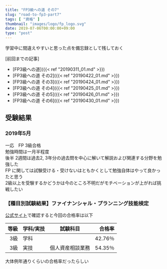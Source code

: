```yaml
---
title: "FP3級への道 その7"
slug: "road-to-fp3-part7"
tags: [ "資格" ]
thumbnail: "images/logo/fp_logo.svg"
date: 2019-07-06T00:00:00+09:00
type: "post"
---
```


学習中に間違えやすいと思った点を備忘録として残しておく

[前回までの記事]

* [FP3級への道]({{< ref "20190311_01.md" >}})
* [FP3級への道 その2]({{< ref "20190422_01.md" >}})
* [FP3級への道 その3]({{< ref "20190424_01.md" >}})
* [FP3級への道 その4]({{< ref "20190425_01.md" >}})
* [FP3級への道 その5]({{< ref "20190426_01.md" >}})
* [FP3級への道 その6]({{< ref "20190430_01.md" >}})
  
## 受験結果

### 2019年5月

一応　FP 3級合格  
勉強時間は一月半程度  
後半 2週間は過去2, 3年分の過去問を中心に解いて解説および関連する分野を勉強した  
FP に関しては試験受ける・受けないはともかくとして勉強自体はやって良かったと思う  
2級以上を受験するかどうかは今のところ不明だがモチベーションが上がれば挑戦したい

### 【種目別試験結果】ファイナンシャル・プランニング技能検定

[公式サイト](https://www.kinzai.or.jp/fp/news-fp/23815.html)で確認すると今回の合格率は以下

| 等級 | 学科/実技             |    試験科目     | 合格率 |
|-----:|:---------------------|:--------------:|-------:|
| 3級  | 学科                 |                 | 42.76％ |
| 3級  | 実技                 | 個人資産相談業務 | 54.35％ |

大体例年通りくらいの合格率だったらしい
